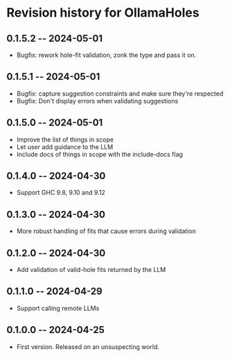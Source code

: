 # Revision history for OllamaHoles

## 0.1.5.2 -- 2024-05-01

* Bugfix: rework hole-fit validation, zonk the type and pass it on.

## 0.1.5.1 -- 2024-05-01

* Bugfix: capture suggestion constraints and make sure they're respected
* Bugfix: Don't display errors when validating suggestions

## 0.1.5.0 -- 2024-05-01

* Improve the list of things in scope
* Let user add guidance to the LLM
* Include docs of things in scope with the include-docs flag

## 0.1.4.0 -- 2024-04-30

* Support GHC 9.8, 9.10 and 9.12

## 0.1.3.0 -- 2024-04-30

* More robust handling of fits that cause errors during validation

## 0.1.2.0 -- 2024-04-30

* Add validation of valid-hole fits returned by the LLM

## 0.1.1.0 -- 2024-04-29

* Support calling remote LLMs

## 0.1.0.0 -- 2024-04-25

* First version. Released on an unsuspecting world.
